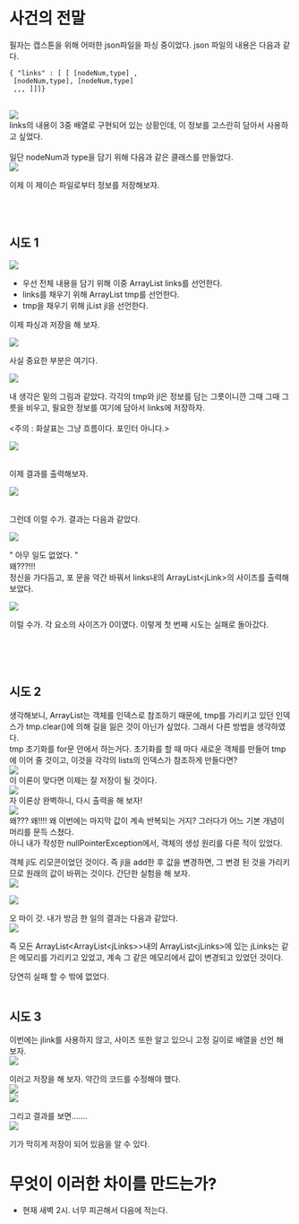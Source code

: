 ﻿# 사건의 전말
필자는 캡스톤을 위해 어떠한 json파일을 파싱 중이었다. json 파일의 내용은 다음과 같다. 
</br>
```
{ "links" : [ [ [nodeNum,type] ,
 [nodeNum,type], [nodeNum,type] 
 ,,, ]]]}
```
</br>
<img src="/img/0505_1.jpg">

</br>
links의 내용이 3중 배열로 구현되어 있는 상황인데, 이 정보를 고스란히 담아서 사용하고 싶었다. 


</br>
</br>
일단 nodeNum과 type을 담기 위해 다음과 같은 클래스를 만들었다.

</br>
<img src="/img/0505_3.jpg">
</br>

이제 이 제이슨 파일로부터 정보를 저장해보자.


</br></br>
## 시도 1
<img src="/img/0505_2.jpg">

- 우선 전체 내용을 담기 위해 이중 ArrayList links를 선언한다.
-  links를 채우기 위해  ArrayList tmp를 선언한다.
 - tmp을 채우기 위해 jList jl을 선언한다.

이제 파싱과 저장을 해 보자.

<img src="/img/0505_4.jpg">

사실 중요한 부분은 여기다. 

<img src="/img/0505_5.jpg">

내 생각은 밑의 그림과 같았다. 각각의 tmp와 jl은 정보를 담는 그릇이니깐 그때 그때 그릇을 비우고, 필요한 정보를 여기에 담아서 links에 저장하자.  
</br>
<주의 : 화살표는 그냥 흐름이다. 포인터 아니다.>


<img src="/img/0505_14.jpg">
</br>
</br>

이제 결과를 출력해보자. 

<img src="/img/0505_6.jpg">
</br>
</br>

그런데 이럴 수가. 결과는 다음과 같았다.

<img src="/img/0505_7.jpg">
</br>

" 아무 일도 없었다. "
</br>
왜???!!!
</br>
정신을 가다듬고, 포 문을 약간 바꿔서 links내의 ArrayList\<jLink>의 사이즈를 출력해보았다. 

<img src="/img/0505_8.jpg">

이럴 수가. 각 요소의 사이즈가 0이였다. 
이렇게 첫 번째 시도는 실패로 돌아갔다.

</br>
</br>
</br>

## 시도 2

생각해보니, ArrayList는 객체를 인덱스로 참조하기 때문에, tmp를 가리키고 있던 인덱스가 tmp.clear()에 의해 길을 잃은 것이 아닌가 싶었다. 그래서 다른 방법을 생각하였다.
</br>
tmp 초기화를 for문 안에서 하는거다. 초기화를 할 때 마다 새로운 객체를 만들어 tmp에 이어 줄 것이고, 이것을 각각의 lists의 인덱스가 참조하게 만들다면?
</br>
<img src="/img/0505_11.jpg">
</br>
 이 이론이 맞다면 이제는 잘 저장이 될 것이다.
</br>
<img src="/img/0505_9.jpg">
</br>
자 이론상 완벽하니, 다시 출력을 해 보자!
</br>
<img src="/img/0505_9.jpg">
</br>
왜??? 왜!!!! 왜 이번에는 마지막 값이 계속 반복되는 거지? 그러다가 어느 기본 개념이 머리를 문득 스쳤다.
</br>
아니 내가 작성한 nullPointerException에서, 객체의 생성 원리를 다룬 적이 있었다. 

객체 jl도 리모콘이었던 것이다. 
즉 jl을 add한 후 값을 변경하면, 그 변경 된 것을 가리키므로 원래의 값이 바뀌는 것이다. 간단한 실험을 해 보자.
</br>
<img src="/img/0505_12.jpg">

<img src="/img/0505_13.jpg">
</br>


오 마이 갓.
내가 방금 한 일의 결과는 다음과 같았다. 
</br>
<img src="/img/0505_15.jpg">
</br>

즉 모든 ArrayList\<ArrayList\<jLinks>>내의 ArrayList\<jLinks>에 있는 jLinks는 같은 메모리를 가리키고 있었고, 계속 그 같은 메모리에서 값이 변경되고 있었던 것이다.

당연히 실패 할 수 밖에 없었다.
</br>
</br>

## 시도 3
이번에는 jlink를 사용하지 않고, 사이즈 또한 알고 있으니  고정 길이로 배열을 선언 해 보자. 
</br>
<img src="/img/0505_16.jpg">
</br>

이러고 저장을 해 보자. 약간의 코드를 수정해야 했다.
</br>
<img src="/img/0505_18.jpg">
</br>
<img src="/img/0505_17.jpg">
</br>

그리고 결과를 보면.......
</br>
<img src="/img/0505_19.jpg">
</br>

기가 막히게 저장이 되어 있음을 알 수 있다. 


# 무엇이 이러한 차이를 만드는가?
- 현재 새벽 2시. 너무 피곤해서 다음에 적는다.



